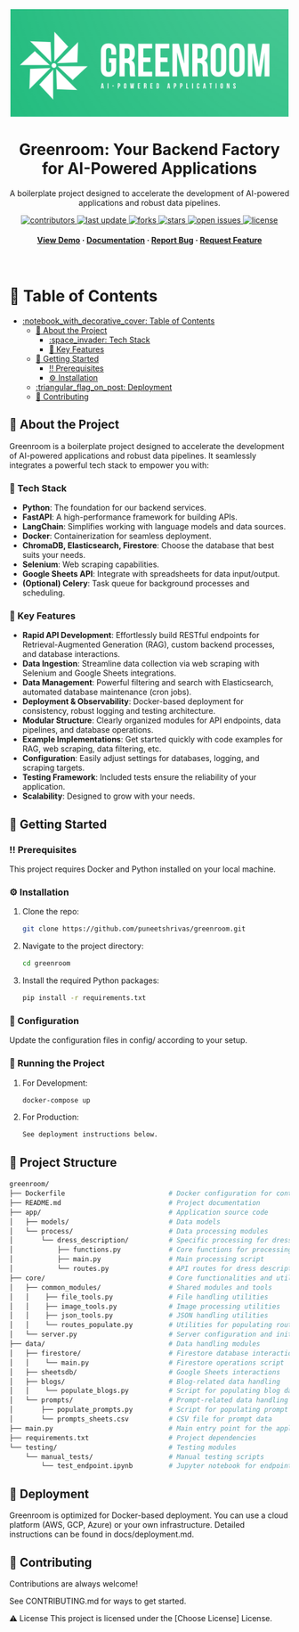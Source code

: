 <div align="center">

  <img src="assets/logo.png" alt="logo" width="500" height="auto" />
  <h1>Greenroom: Your Backend Factory for AI-Powered Applications</h1>
  
  <p>
    A boilerplate project designed to accelerate the development of AI-powered applications and robust data pipelines.
  </p>
  
<!-- Badges -->
<p>
  <a href="https://github.com/puneetshrivas/greenroom/graphs/contributors">
    <img src="https://img.shields.io/github/contributors/puneetshrivas/greenroom" alt="contributors" />
  </a>
  <a href="">
    <img src="https://img.shields.io/github/last-commit/puneetshrivas/greenroom" alt="last update" />
  </a>
  <a href="https://github.com/puneetshrivas/greenroom/network/members">
    <img src="https://img.shields.io/github/forks/puneetshrivas/greenroom" alt="forks" />
  </a>
  <a href="https://github.com/puneetshrivas/greenroom/stargazers">
    <img src="https://img.shields.io/github/stars/puneetshrivas/greenroom" alt="stars" />
  </a>
  <a href="https://github.com/puneetshrivas/greenroom/issues/">
    <img src="https://img.shields.io/github/issues/puneetshrivas/greenroom" alt="open issues" />
  </a>
  <a href="https://github.com/puneetshrivas/greenroom/blob/master/LICENSE">
    <img src="https://img.shields.io/github/license/puneetshrivas/greenroom.svg" alt="license" />
  </a>
</p>
   
<h4>
    <a href="https://github.com/puneetshrivas/greenroom/">View Demo</a>
  <span> · </span>
    <a href="https://github.com/puneetshrivas/greenroom">Documentation</a>
  <span> · </span>
    <a href="https://github.com/puneetshrivas/greenroom/issues/">Report Bug</a>
  <span> · </span>
    <a href="https://github.com/puneetshrivas/greenroom/issues/">Request Feature</a>
  </h4>
</div>

<br />

<!-- Table of Contents -->
# :notebook_with_decorative_cover: Table of Contents

- [:notebook\_with\_decorative\_cover: Table of Contents](#notebook_with_decorative_cover-table-of-contents)
  - [:star2: About the Project](#star2-about-the-project)
    - [:space\_invader: Tech Stack](#space_invader-tech-stack)
    - [:dart: Key Features](#dart-key-features)
  - [:toolbox: Getting Started](#toolbox-getting-started)
    - [:bangbang: Prerequisites](#bangbang-prerequisites)
    - [:gear: Installation](#gear-installation)
  - [:triangular\_flag\_on\_post: Deployment](#triangular_flag_on_post-deployment)
  - [:wave: Contributing](#wave-contributing)

<!-- About the Project -->
## :star2: About the Project

Greenroom is a boilerplate project designed to accelerate the development of AI-powered applications and robust data pipelines. It seamlessly integrates a powerful tech stack to empower you with:

### :space_invader: Tech Stack
- **Python**: The foundation for our backend services.
- **FastAPI**: A high-performance framework for building APIs.
- **LangChain**: Simplifies working with language models and data sources.
- **Docker**: Containerization for seamless deployment.
- **ChromaDB, Elasticsearch, Firestore**: Choose the database that best suits your needs.
- **Selenium**: Web scraping capabilities.
- **Google Sheets API**: Integrate with spreadsheets for data input/output.
- **(Optional) Celery**: Task queue for background processes and scheduling.

### :dart: Key Features
- **Rapid API Development**: Effortlessly build RESTful endpoints for Retrieval-Augmented Generation (RAG), custom backend processes, and database interactions.
- **Data Ingestion**: Streamline data collection via web scraping with Selenium and Google Sheets integrations.
- **Data Management**: Powerful filtering and search with Elasticsearch, automated database maintenance (cron jobs).
- **Deployment & Observability**: Docker-based deployment for consistency, robust logging and testing architecture.
- **Modular Structure**: Clearly organized modules for API endpoints, data pipelines, and database operations.
- **Example Implementations**: Get started quickly with code examples for RAG, web scraping, data filtering, etc.
- **Configuration**: Easily adjust settings for databases, logging, and scraping targets.
- **Testing Framework**: Included tests ensure the reliability of your application.
- **Scalability**: Designed to grow with your needs.

## :toolbox: Getting Started

### :bangbang: Prerequisites
This project requires Docker and Python installed on your local machine.

### :gear: Installation
1. Clone the repo:
   ```bash
   git clone https://github.com/puneetshrivas/greenroom.git
2. Navigate to the project directory:
    ```bash
    cd greenroom
3. Install the required Python packages:
    ```bash
    pip install -r requirements.txt

### :wrench: Configuration
Update the configuration files in config/ according to your setup.

### :running: Running the Project
1. For Development:
    ```bash
    docker-compose up
2. For Production:
    ```bash
    See deployment instructions below.

## :file_folder: Project Structure
```bash
greenroom/
├── Dockerfile                          # Docker configuration for containerization
├── README.md                           # Project documentation
├── app/                                # Application source code
│   ├── models/                         # Data models
│   └── process/                        # Data processing modules
│       └── dress_description/          # Specific processing for dress descriptions
│           ├── functions.py            # Core functions for processing
│           ├── main.py                 # Main processing script
│           └── routes.py               # API routes for dress description processing
├── core/                               # Core functionalities and utilities
│   ├── common_modules/                 # Shared modules and tools
│   │    ├── file_tools.py              # File handling utilities
│   │    ├── image_tools.py             # Image processing utilities
│   │    ├── json_tools.py              # JSON handling utilities
│   │    └── routes_populate.py         # Utilities for populating routes
│   └── server.py                       # Server configuration and initialization
├── data/                               # Data handling modules
│   ├── firestore/                      # Firestore database interactions
│   │    └── main.py                    # Firestore operations script
│   ├── sheetsdb/                       # Google Sheets interactions
│   ├── blogs/                          # Blog-related data handling
│   │    └── populate_blogs.py          # Script for populating blog data
│   └── prompts/                        # Prompt-related data handling
│       ├── populate_prompts.py         # Script for populating prompt data
│       └── prompts_sheets.csv          # CSV file for prompt data
├── main.py                             # Main entry point for the application
├── requirements.txt                    # Project dependencies
└── testing/                            # Testing modules
    └── manual_tests/                   # Manual testing scripts
        └── test_endpoint.ipynb         # Jupyter notebook for endpoint testing
 ```
## :triangular_flag_on_post: Deployment
Greenroom is optimized for Docker-based deployment. You can use a cloud platform (AWS, GCP, Azure) or your own infrastructure. Detailed instructions can be found in docs/deployment.md.

## :wave: Contributing
Contributions are always welcome!

See CONTRIBUTING.md for ways to get started.

<!-- License -->
:warning: License
This project is licensed under the [Choose License] License.